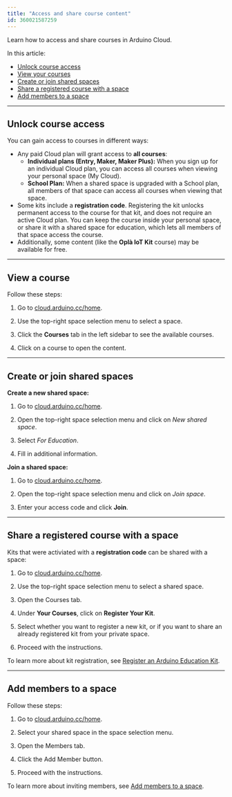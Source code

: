 ```yaml
---
title: "Access and share course content"
id: 360021587259
---
```


Learn how to access and share courses in Arduino Cloud.

In this article:

* [Unlock course access](#unlock-course-access)
* [View your courses](#view-your-courses)
* [Create or join shared spaces](#create-or-join-shared-spaces)
* [Share a registered course with a space](#share-a-course)
* [Add members to a space](#add-members-to-a-space)

---

<a id="unlock-course-access"></a>

## Unlock course access

You can gain access to courses in different ways:

* Any paid Cloud plan will grant access to **all courses**:
  * **Individual plans (Entry, Maker, Maker Plus):** When you sign up for an individual Cloud plan, you can access all courses when viewing your personal space (My Cloud).
  * **School Plan:** When a shared space is upgraded with a School plan, all members of that space can access all courses when viewing that space.
* Some kits include a **registration code**. Registering the kit unlocks permanent access to the course for that kit, and does not require an active Cloud plan. You can keep the course inside your personal space, or share it with a shared space for education, which lets all members of that space access the course.
* Additionally, some content (like the **Oplà IoT Kit** course) may be available for free.

---

<a id="view-your-courses"></a>

## View a course

Follow these steps:

1. Go to [cloud.arduino.cc/home](https://cloud.arduino.cc/home).

2. Use the top-right space selection menu to select a space.

3. Click the **Courses** tab in the left sidebar to see the available courses.

4. Click on a course to open the content.

---

<a id="create-or-join-shared-spaces"></a>

## Create or join shared spaces

<a id="create-space"></a>

**Create a new shared space:**

1. Go to [cloud.arduino.cc/home](https://cloud.arduino.cc/home).

2. Open the top-right space selection menu and click on _New shared space_.

3. Select _For Education_.

4. Fill in additional information.

**Join a shared space:**

1. Go to [cloud.arduino.cc/home](https://cloud.arduino.cc/home).

2. Open the top-right space selection menu and click on _Join space_.

3. Enter your access code and click **Join**.

---

<a id="share-a-course"></a>

## Share a registered course with a space

Kits that were activiated with a **registration code** can be shared with a space:

1. Go to [cloud.arduino.cc/home](https://cloud.arduino.cc/home).

2. Use the top-right space selection menu to select a shared space.

3. Open the Courses tab.

4. Under **Your Courses**, click on **Register Your  Kit**.

5. Select whether you want to register a new kit, or if you want to share an already registered kit from your private space.

6. Proceed with the instructions.

To learn more about kit registration, see [Register an Arduino Education Kit](https://support.arduino.cc/hc/en-us/articles/4407393580818-Register-an-Arduino-Education-Kit).

---

<a id="add-members-to-a-space"></a>

## Add members to a space

Follow these steps:

1. Go to [cloud.arduino.cc/home](https://cloud.arduino.cc/home).

2. Select your shared space in the space selection menu.

3. Open the Members tab.

4. Click the Add Member button.

5. Proceed with the instructions.

To learn more about inviting members, see [Add members to a space](https://support.arduino.cc/hc/en-us/articles/360011787820-Add-members-to-a-space).
